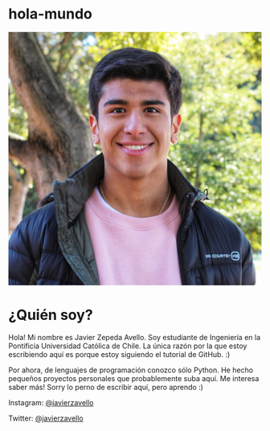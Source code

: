 # hola-mundo
![imagenes/perfil_stanford_2.jpg](imagenes/perfil_stanford_2.jpg)

# ¿Quién soy?
Hola! Mi nombre es Javier Zepeda Avello. Soy estudiante de Ingeniería en la Pontificia Universidad Católica de Chile.
La única razón por la que estoy escribiendo aquí es porque estoy siguiendo el tutorial de GitHub. :)

Por ahora, de lenguajes de programación conozco sólo Python. He hecho pequeños proyectos personales que probablemente suba aquí. Me interesa saber más!
Sorry lo perno de escribir aquí, pero aprendo :)

Instagram: [@javierzavello](http://instagram.com/javierzavello)

Twitter: [@javierzavello](https://twitter.com/javierzavello)